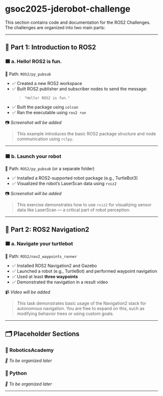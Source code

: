 # gsoc2025-jderobot-challenge
This section contains code and documentation for the ROS2 Challenges.  
The challenges are organized into two main parts:

---

## 📘 Part 1: Introduction to ROS2

### 🟦 a. Hello! ROS2 is fun.  
📁 Path: `ROS2/py_pubsub`

- ✅ Created a new ROS2 workspace  
- ✅ Built ROS2 publisher and subscriber nodes to send the message:  
  > `"Hello! ROS2 is fun."`  
- ✅ Built the package using `colcon`  
- ✅ Ran the executable using `ros2 run`

📷 *Screenshot will be added*

> This example introduces the basic ROS2 package structure and node communication using `rclpy`.

---

### 🟦 b. Launch your robot  
📁 Path: `ROS2/py_pubsub` (or a separate folder)

- ✅ Installed a ROS2-supported robot package (e.g., TurtleBot3)  
- ✅ Visualized the robot’s LaserScan data using `rviz2`

📷 *Screenshot will be added*

> This exercise demonstrates how to use `rviz2` for visualizing sensor data like LaserScan — a critical part of robot perception.

---

## 📘 Part 2: ROS2 Navigation2

### 🟦 a. Navigate your turtlebot  
📁 Path: `ROS2/nav2_waypoints_runner`

- ✅ Installed ROS2 Navigation2 and Gazebo  
- ✅ Launched a robot (e.g., TurtleBot) and performed waypoint navigation  
- ✅ Used at least **three waypoints**  
- ✅ Demonstrated the navigation in a result video

📹 *Video will be added*

> This task demonstrates basic usage of the Navigation2 stack for autonomous navigation. You are free to expand on this, such as modifying behavior trees or using custom goals.

---

## 🗂️ Placeholder Sections

### 📁 RoboticsAcademy  
_🔧 To be organized later_

### 📁 Python  
_🔧 To be organized later_

---
